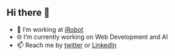 ## Hi there 👋

- 🏢 I’m working at [iRobot](http://irobot.com/)
- 🌐 I’m currently working on Web Development and AI
- 📫 Reach me by [twitter](https://twitter.com/franmoretti_) or [LinkedIn](https://www.linkedin.com/in/franciscomoretti/)

